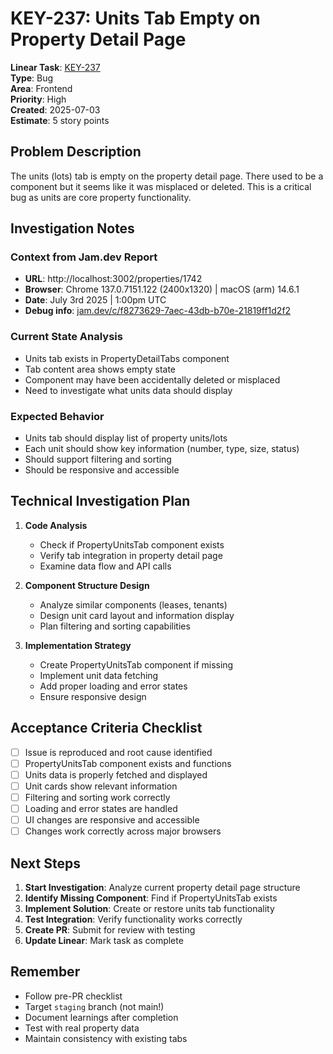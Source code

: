 # KEY-237: Units Tab Empty on Property Detail Page

**Linear Task**: [KEY-237](https://linear.app/team/issue/KEY-237)  
**Type**: Bug  
**Area**: Frontend  
**Priority**: High  
**Created**: 2025-07-03  
**Estimate**: 5 story points

## Problem Description

The units (lots) tab is empty on the property detail page. There used to be a component but it seems like it was misplaced or deleted. This is a critical bug as units are core property functionality.

## Investigation Notes

### Context from Jam.dev Report
- **URL**: http://localhost:3002/properties/1742
- **Browser**: Chrome 137.0.7151.122 (2400x1320) | macOS (arm) 14.6.1
- **Date**: July 3rd 2025 | 1:00pm UTC
- **Debug info**: [jam.dev/c/f8273629-7aec-43db-b70e-21819ff1d2f2](https://jam.dev/c/f8273629-7aec-43db-b70e-21819ff1d2f2)

### Current State Analysis
- Units tab exists in PropertyDetailTabs component
- Tab content area shows empty state
- Component may have been accidentally deleted or misplaced
- Need to investigate what units data should display

### Expected Behavior
- Units tab should display list of property units/lots
- Each unit should show key information (number, type, size, status)
- Should support filtering and sorting
- Should be responsive and accessible

## Technical Investigation Plan

1. **Code Analysis**
   - Check if PropertyUnitsTab component exists
   - Verify tab integration in property detail page
   - Examine data flow and API calls

2. **Component Structure Design**
   - Analyze similar components (leases, tenants)
   - Design unit card layout and information display
   - Plan filtering and sorting capabilities

3. **Implementation Strategy**
   - Create PropertyUnitsTab component if missing
   - Implement unit data fetching
   - Add proper loading and error states
   - Ensure responsive design

## Acceptance Criteria Checklist

- [ ] Issue is reproduced and root cause identified
- [ ] PropertyUnitsTab component exists and functions
- [ ] Units data is properly fetched and displayed
- [ ] Unit cards show relevant information
- [ ] Filtering and sorting work correctly
- [ ] Loading and error states are handled
- [ ] UI changes are responsive and accessible
- [ ] Changes work correctly across major browsers

## Next Steps

1. **Start Investigation**: Analyze current property detail page structure
2. **Identify Missing Component**: Find if PropertyUnitsTab exists
3. **Implement Solution**: Create or restore units tab functionality
4. **Test Integration**: Verify functionality works correctly
5. **Create PR**: Submit for review with testing
6. **Update Linear**: Mark task as complete

## Remember

- Follow pre-PR checklist
- Target `staging` branch (not main!)
- Document learnings after completion
- Test with real property data
- Maintain consistency with existing tabs 